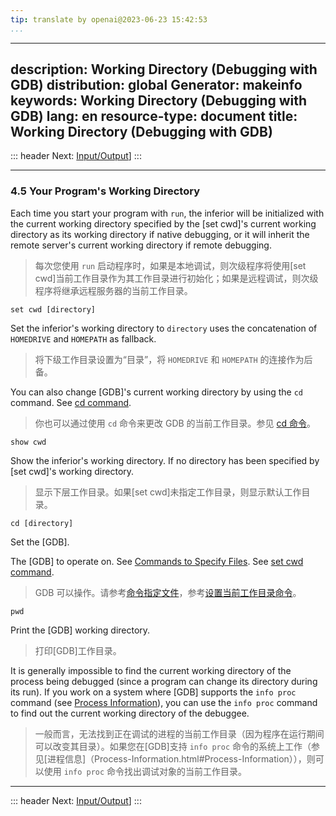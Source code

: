 ```yaml
---
tip: translate by openai@2023-06-23 15:42:53
...
```

---
description: Working Directory (Debugging with GDB)
distribution: global
Generator: makeinfo
keywords: Working Directory (Debugging with GDB)
lang: en
resource-type: document
title: Working Directory (Debugging with GDB)
---------------------------------------------

::: header
Next: [Input/Output](Input_002fOutput.html#Input_002fOutput)]
:::

---

### 4.5 Your Program's Working Directory

Each time you start your program with `run`, the inferior will be initialized with the current working directory specified by the [set cwd]'s current working directory as its working directory if native debugging, or it will inherit the remote server's current working directory if remote debugging.

> 每次您使用 `run` 启动程序时，如果是本地调试，则次级程序将使用[set cwd]当前工作目录作为其工作目录进行初始化；如果是远程调试，则次级程序将继承远程服务器的当前工作目录。

`set cwd [directory]`

Set the inferior's working directory to `directory` uses the concatenation of `HOMEDRIVE` and `HOMEPATH` as fallback.

> 将下级工作目录设置为“目录”，将 `HOMEDRIVE` 和 `HOMEPATH` 的连接作为后备。

You can also change [GDB]'s current working directory by using the `cd` command. See [cd command](#cd-command).

> 你也可以通过使用 `cd` 命令来更改 GDB 的当前工作目录。参见 [cd 命令](#cd-command)。

`show cwd`

Show the inferior's working directory. If no directory has been specified by [set cwd]'s working directory.

> 显示下层工作目录。如果[set cwd]未指定工作目录，则显示默认工作目录。

`cd [directory]`

Set the [GDB].

The [GDB] to operate on. See [Commands to Specify Files](Files.html#Files). See [set cwd command](#set-cwd-command).

> GDB 可以操作。请参考[命令指定文件](Files.html#Files)，参考[设置当前工作目录命令](#set-cwd-command)。

`pwd`

Print the [GDB] working directory.

> 打印[GDB]工作目录。

It is generally impossible to find the current working directory of the process being debugged (since a program can change its directory during its run). If you work on a system where [GDB] supports the `info proc` command (see [Process Information](Process-Information.html#Process-Information)), you can use the `info proc` command to find out the current working directory of the debuggee.

> 一般而言，无法找到正在调试的进程的当前工作目录（因为程序在运行期间可以改变其目录）。如果您在[GDB]支持 `info proc` 命令的系统上工作（参见[进程信息]（Process-Information.html#Process-Information）），则可以使用 `info proc` 命令找出调试对象的当前工作目录。

---

::: header
Next: [Input/Output](Input_002fOutput.html#Input_002fOutput)]
:::
